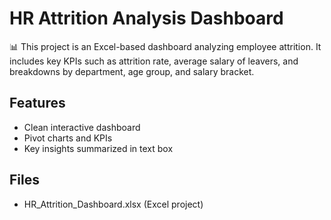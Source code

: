 # HR Attrition Analysis Dashboard

📊 This project is an Excel-based dashboard analyzing employee attrition. 
It includes key KPIs such as attrition rate, average salary of leavers, 
and breakdowns by department, age group, and salary bracket. 

## Features
- Clean interactive dashboard
- Pivot charts and KPIs
- Key insights summarized in text box

## Files
- HR_Attrition_Dashboard.xlsx (Excel project)

